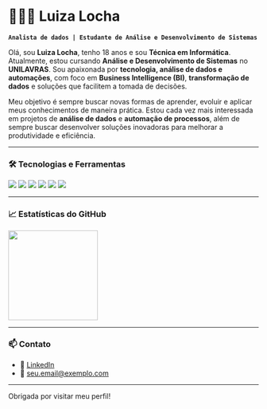 # 👩🏼‍💻 Luiza Locha

**`Analista de dados | Estudante de Análise e Desenvolvimento de Sistemas`**

Olá, sou **Luiza Locha**, tenho 18 anos e sou **Técnica em Informática**. Atualmente, estou cursando **Análise e Desenvolvimento de Sistemas** no **UNILAVRAS**. Sou apaixonada por **tecnologia, análise de dados e automações**, com foco em **Business Intelligence (BI)**, **transformação de dados** e soluções que facilitem a tomada de decisões. 

Meu objetivo é sempre buscar novas formas de aprender, evoluir e aplicar meus conhecimentos de maneira prática. Estou cada vez mais interessada em projetos de **análise de dados** e **automação de processos**, além de sempre buscar desenvolver soluções inovadoras para melhorar a produtividade e eficiência.

---

### 🛠️ Tecnologias e Ferramentas

<p align="left">
  <img src="https://img.shields.io/badge/Python-3776AB?style=for-the-badge&logo=python&logoColor=white" />
  <img src="https://img.shields.io/badge/Power%20BI-F2C811?style=for-the-badge&logo=powerbi&logoColor=black" />
  <img src="https://img.shields.io/badge/SQL-4479A1?style=for-the-badge&logo=postgresql&logoColor=white" />
  <img src="https://img.shields.io/badge/Git-F05032?style=for-the-badge&logo=git&logoColor=white" />
  <img src="https://img.shields.io/badge/GitHub-181717?style=for-the-badge&logo=github&logoColor=white" />
  <img src="https://img.shields.io/badge/Excel-217346?style=for-the-badge&logo=microsoft-excel&logoColor=white" />
</p>

---

### 📈 Estatísticas do GitHub

<p>
  <img height="180em" src="https://github-readme-stats.vercel.app/api?username=luizalocha&show_icons=true&theme=radical&locale=pt-br" />
</p>

---

### 📫 Contato

- 💼 [LinkedIn](https://www.linkedin.com/in/luizalocha/)
- 📧 seu.email@exemplo.com

---

Obrigada por visitar meu perfil! 
